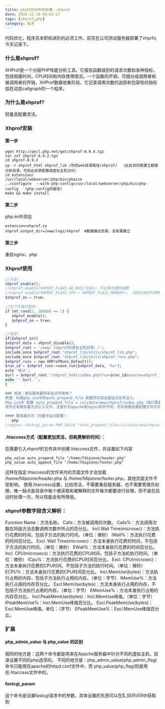 ```yaml
---
title: php代码分析的前奏--xhprof
date: 2016-12-18 09:02:27
tags: [xhprof,php]
category: 技术
---
```


代码优化，程序员本职和进阶的必须工作。前天在公司测试服务器部署了xhprfo,今天记录下。

### 什么是xhprof?
XHProf是一个分层PHP性能分析工具。它报告函数级别的请求次数和各种指标，包括阻塞时间，CPU时间和内存使用情况。一个函数的开销，可细分成调用者和被调用者的开销，XHProf数据收集阶段，它记录调用次数的追踪和包容性的指标弧在动态callgraph的一个程序。

### 为什么是xhprof?
轻量且配置灵活。

<!-- more -->

### Xhprof安装
#### 第一步
```vim
wget http://pecl.php.net/get/xhprof-0.9.4.tgz  
tar zxf xhprof-0.9.2.tgz  
cd xhprof-0.9.2  
cp -r xhprof_html xhprof_lib /你的web目录路径/xhprof/  （此处目的是建立数据分析目录，可将此目录配置成虚拟主机访问）  
cd extension/  
/usr/local/webserver/php/bin/phpize  
../configure  --with-php-config=/usr/local/webserver/php/bin/php-config   (php-config的路径)  
make && make install 
```
#### 第二步
php.ini中添加
```vim
extension=xhprof.so
xhprof.output_dir=/www/logs/xhprof  #数据输出目录，没有需建立
```
#### 第三步
重启nginx、php

### Xhprof使用
```php
//头部：  
xhprof_enable();   
//xhprof_enable(XHPROF_FLAGS_NO_BUILTINS); 不记录内置的函数  
//xhprof_enable(XHPROF_FLAGS_CPU + XHPROF_FLAGS_MEMORY);  同时分析CPU和Mem的开销  
$xhprof_on = true;  
 
//生产环境可使用：  
if (mt_rand(1, 10000) == 1) {  
   xhprof_enable();  
   $xhprof_on = true;  
}

//尾部：  
if($xhprof_on){  
$xhprof_data = xhprof_disable();  
$xhprof_root = '/www/（xhprof的虚拟主机目录）/';  
include_once $xhprof_root."xhprof_lib/utils/xhprof_lib.php";   
include_once $xhprof_root."xhprof_lib/utils/xhprof_runs.php";   
$xhprof_runs = new XHProfRuns_Default();   
$run_id = $xhprof_runs->save_run($xhprof_data, "hx");  
echo '统计';  
$url = $xhprof_root."/xhprof_html/index.php?run=$run_id&source=xhprof_foo";
echo ''.$url.'';
} ```

### 改进：使全服务器所有站点可使用？
原理：利用php.ini中的auto_prepend_file 配置项实现全服站点文件注入。
Php.ini中 配置 auto_prepend_file = /alidata/www/xhprof/index.php（我们需要注入的文件）
另外还有服务器方式引入文件，注意针对apache和ngixn有所不同，可利用服务器配置文件方式进行文件引入，也可利用.htaccess文件方式。

#### 服务器方式（可基于站点配置）：
```php
//nginx: fastcgi_param PHP_VALUE "auto_prepend_file=/alidata/www/xhprof/index.php";
```
#### .htaccess方式（配置更加灵活，但耗费解析时间）：
在需要引入xhprof的文件夹中创建.htaccess文件，并设置如下内容
```vim
php_value auto_prepend_file "/home/fdipzone/header.php"  
php_value auto_append_file "/home/fdipzone/footer.php"  
```
这样在指定.htaccess的文件夹内的页面文件才会加载 /home/fdipzone/header.php 与 /home/fdipzone/footer.php，其他页面文件不受影响。
使用.htaccess设置，比较灵活，不需要重启服务器，也不需要管理员权限，唯一缺点是目录中每个被读取和被解释的文件每次都要进行处理，而不是在启动时处理一次，所以性能会有所降低。

### xhprof参数字段含义解析：
Function Name：方法名称。
Calls：方法被调用的次数。
Calls%：方法调用次数在同级方法总数调用次数中所占的百分比。
Incl.Wall Time(microsec)：方法执行花费的时间，包括子方法的执行时间。（单位：微秒）
IWall%：方法执行花费的时间百分比。
Excl. Wall Time(microsec)：方法本身执行花费的时间，不包括子方法的执行时间。（单位：微秒）
EWall%：方法本身执行花费的时间百分比。
Incl. CPU(microsecs)：方法执行花费的CPU时间，包括子方法的执行时间。（单位：微秒）
ICpu%：方法执行花费的CPU时间百分比。
Excl. CPU(microsec)：方法本身执行花费的CPU时间，不包括子方法的执行时间。（单位：微秒）
ECPU%：方法本身执行花费的CPU时间百分比。
Incl.MemUse(bytes)：方法执行占用的内存，包括子方法执行占用的内存。（单位：字节）
IMemUse%：方法执行占用的内存百分比。
Excl.MemUse(bytes)：方法本身执行占用的内存，不包括子方法执行占用的内存。（单位：字节）
EMemUse%：方法本身执行占用的内存百分比。
Incl.PeakMemUse(bytes)：Incl.MemUse峰值。（单位：字节）
IPeakMemUse%：Incl.MemUse峰值百分比。
Excl.PeakMemUse(bytes)：Excl.MemUse峰值。单位：（字节）
EPeakMemUse%：Excl.MemUse峰值百分比。

### 扩展
#### php_admin_value 与 php_value 的区别
相同的地方是：这两个命令都是用来在Apache服务器中针对不同的虚拟主机、目录设置不同的php选项的。
不同的地方是：php_admin_value(php_admin_flag)命令只能用在apache的httpd.conf文件中，而 php_value(php_flag)则是用在.htaccess文件中的。
#### fastcgi_param
这个命令是设置fastcgi请求中的参数，具体设置的东西可以在$_SERVER中获取到



